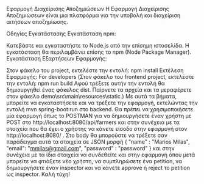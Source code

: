 Εφαρμογή Διαχείρισης Αποζημιώσεων
Η Εφαρμογή Διαχείρισης Αποζημιώσεων είναι μια πλατφόρμα για την υποβολή και διαχείριση αιτήσεων αποζημίωσης.

Οδηγίες Εγκατάστασης
Εγκατάσταση npm:

Κατεβάστε και εγκαταστήστε το Node.js από την επίσημη ιστοσελίδα.
Η εγκατάσταση θα περιλαμβάνει επίσης το npm (Node Package Manager).
Εγκατάσταση Εξαρτήσεων Εφαρμογής:

Στον φάκελο του project, εκτελέστε την εντολή:
npm install
Εκτέλεση Εφαρμογής:
For developers
(Στον φάκελο του frontend project, εκτελέστε την εντολή:
npm run build
Αφού τρέξετε αυτήν την εντολή θα δημιουργηθεί ένας φάκελος dist. Παίρνετε τα αρχεία και τα μεραφέρετε στον φάκελο demo\src\main\resources\static.)
Με αυτά τα βήματα, μπορείτε να εγκαταστήσετε και να τρέξετε την εφαρμογή, εκτελώντας την εντολή mvn spring-boot:run στο backend. Θα πρέπει να χρησιμοποιήσετε μία εφαρμογή όπως το 
POSTMAN για να δημιουργήσετε έναν χρήστη με POST στο http://localhost:8080/api/farmers και στην συνέχεια με τα στοιχεία που θα έχει ο χρήστης να κάνετε είσοδο στην εφαρμογή στον http://localhost:8080/ .
Στο body θα μπορούστε να τρέξετε σαν παράδειγμα αυτά τα στοιχεία σε JSON μορφή 
{
    "name" : "Marios Milas",
    "email": "mmilas@gmail.com",
    "password" : "password"
}
και στην συνέχεια με τα ίδια στοιχεία να συνδεθείτε και στην εφαρμογή όπου μετά μπορείτε να φτιάξετε νέο χρήστη, να συμπληρώσετε ένα petition, να δημιουργήσετε έναν inspector και να κάνετε approve ή reject το petition ως inspector.
Καλή τύχη!

